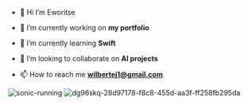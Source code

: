 
- 👋 Hi I’m Eworitse

- 🔭 I’m currently working on **my portfolio**

- 🌱 I’m currently learning **Swift**

- 👯 I’m looking to collaborate on **AI projects**

- 📫 How to reach me **wilbertej1@gmail.com**
  
![sonic-running](https://github.com/user-attachments/assets/84f844c4-d371-4454-a0ea-228aa707b7dc)
![dg96skq-28d97178-f8c8-455d-aa3f-ff258fb295da](https://github.com/user-attachments/assets/3faecc1c-56d1-4db8-9031-67888cf509c4)

